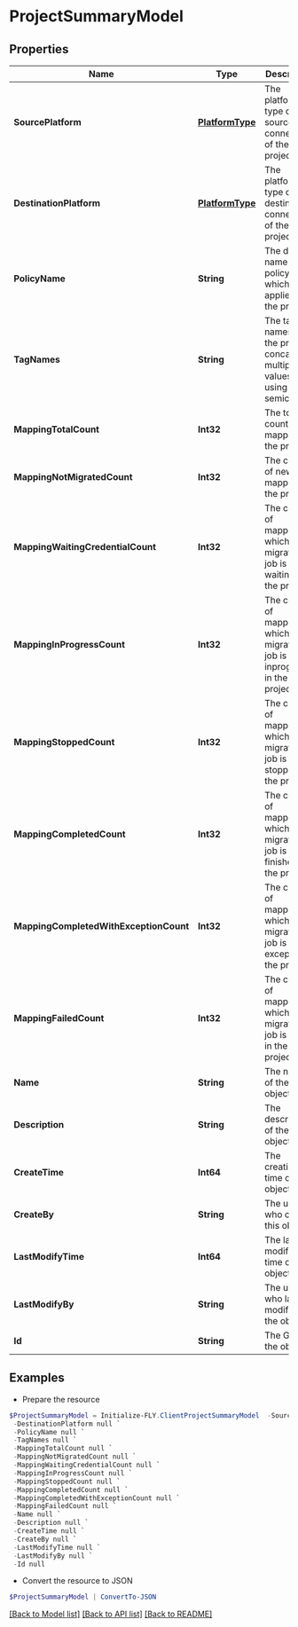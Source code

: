 # ProjectSummaryModel
## Properties

Name | Type | Description | Notes
------------ | ------------- | ------------- | -------------
**SourcePlatform** | [**PlatformType**](PlatformType.md) | The platform type of source connection of the project | [optional] 
**DestinationPlatform** | [**PlatformType**](PlatformType.md) | The platform type of destination connection of the project | [optional] 
**PolicyName** | **String** | The display name of policy which applied to the project | [optional] 
**TagNames** | **String** | The tag names of the project, concatenate multiple values using semicolons | [optional] 
**MappingTotalCount** | **Int32** | The total count of all mappings in the project | [optional] 
**MappingNotMigratedCount** | **Int32** | The count of new mappings in the project | [optional] 
**MappingWaitingCredentialCount** | **Int32** | The count of mappings which migration job is waiting in the project | [optional] 
**MappingInProgressCount** | **Int32** | The count of mappings which migration job is inprogress in the project | [optional] 
**MappingStoppedCount** | **Int32** | The count of mappings which migration job is stopped in the project | [optional] 
**MappingCompletedCount** | **Int32** | The count of mappings which migration job is finished in the project | [optional] 
**MappingCompletedWithExceptionCount** | **Int32** | The count of mappings which migration job is exception in the project | [optional] 
**MappingFailedCount** | **Int32** | The count of mappings which migration job is failed in the project | [optional] 
**Name** | **String** | The name of the object | [optional] 
**Description** | **String** | The description of the object | [optional] 
**CreateTime** | **Int64** | The creation time of the object | [optional] 
**CreateBy** | **String** | The user who create this object | [optional] 
**LastModifyTime** | **Int64** | The last modified time of the object | [optional] 
**LastModifyBy** | **String** | The user who last modified the object | [optional] 
**Id** | **String** | The GUID of the object | [optional] 

## Examples

- Prepare the resource
```powershell
$ProjectSummaryModel = Initialize-FLY.ClientProjectSummaryModel  -SourcePlatform null `
 -DestinationPlatform null `
 -PolicyName null `
 -TagNames null `
 -MappingTotalCount null `
 -MappingNotMigratedCount null `
 -MappingWaitingCredentialCount null `
 -MappingInProgressCount null `
 -MappingStoppedCount null `
 -MappingCompletedCount null `
 -MappingCompletedWithExceptionCount null `
 -MappingFailedCount null `
 -Name null `
 -Description null `
 -CreateTime null `
 -CreateBy null `
 -LastModifyTime null `
 -LastModifyBy null `
 -Id null
```

- Convert the resource to JSON
```powershell
$ProjectSummaryModel | ConvertTo-JSON
```

[[Back to Model list]](../README.md#documentation-for-models) [[Back to API list]](../README.md#documentation-for-api-endpoints) [[Back to README]](../README.md)
